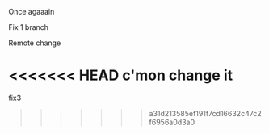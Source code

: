 Once agaaain

Fix 1 branch

Remote change

<<<<<<< HEAD
c'mon change it
=======
fix3

>>>>>>> a31d213585ef191f7cd16632c47c2f6956a0d3a0
